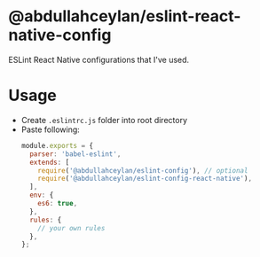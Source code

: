 # @abdullahceylan/eslint-react-native-config

ESLint React Native configurations that I've used.

# Usage
- Create `.eslintrc.js` folder into root directory
- Paste following:
  ```js
  module.exports = {
    parser: 'babel-eslint',
    extends: [
      require('@abdullahceylan/eslint-config'), // optional
      require('@abdullahceylan/eslint-config-react-native'),
    ],
    env: {
      es6: true,
    },
    rules: {
      // your own rules
    },
  };
  ```